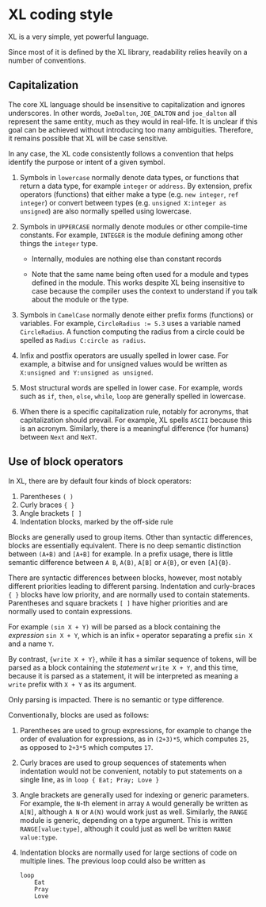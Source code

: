 # XL coding style

XL is a very simple, yet powerful language.

Since most of it is defined by the XL library, readability relies
heavily on a number of conventions.

## Capitalization

The core XL language should be insensitive to capitalization and ignores
underscores. In other words, `JoeDalton`, `JOE_DALTON` and `joe_dalton` all
represent the same entity, much as they would in real-life. It is unclear if
this goal can be achieved without introducing too many ambiguities. Therefore,
it remains possible that XL will be case sensitive.

In any case, the XL code consistently follows a convention that helps
identify the purpose or intent of a given symbol.

1. Symbols in `lowercase` normally denote data types, or functions
   that return a data type, for example `integer` or `address`. By
   extension, prefix operators (functions) that either make a type
   (e.g. `new integer`, `ref integer`) or convert between types
   (e.g. `unsigned X:integer as unsigned`) are also normally
   spelled using lowercase.

2. Symbols in `UPPERCASE` normally denote modules or other
   compile-time constants. For example, `INTEGER` is the module
   defining among other things the `integer` type.

   * Internally, modules are nothing else than constant records

   * Note that the same name being often used for a module and types
     defined in the module. This works despite XL being insensitive to
     case because the compiler uses the context to understand if you
     talk about the module or the type.

3. Symbols in `CamelCase` normally denote either prefix forms
   (functions) or variables. For example, `CircleRadius := 5.3` uses
   a variable named `CircleRadius`. A function computing the radius
   from a circle could be spelled as `Radius C:circle as radius`.

4. Infix and postfix operators are usually spelled in lower case. For
   example, a bitwise and for unsigned values would be written as
   `X:unsigned and Y:unsigned as unsigned`.

5. Most structural words are spelled in lower case. For example, words
   such as `if`, `then`, `else`, `while`, `loop` are generally spelled
   in lowercase.

6. When there is a specific capitalization rule, notably for acronyms,
   that capitalization should prevail. For example, XL spells `ASCII`
   because this is an acronym. Similarly, there is a meaningful
   difference (for humans) between `Next` and `NeXT`.


## Use of block operators

In XL, there are by default four kinds of block operators:

1. Parentheses `( )`
2. Curly braces `{ }`
3. Angle brackets `[ ]`
4. Indentation blocks, marked by the off-side rule

Blocks are generally used to group items. Other than syntactic
differences, blocks are essentially equivalent. There is no deep
semantic distinction between `(A+B)` and `[A+B]` for example.
In a prefix usage, there is little semantic difference between
`A B`, `A(B)`, `A[B]` or `A{B}`, or even `[A]{B}`.

There are syntactic differences between blocks, however, most notably
different priorities leading to different parsing. Indentation and
curly-braces `{ }` blocks have low priority, and are normally used to
contain statements. Parentheses and square brackets `[ ]` have higher
priorities and are normally used to contain expressions.

For example `(sin X + Y)` will be parsed as a block containing
the *expression* `sin X + Y`, which is an infix `+` operator separating
a prefix `sin X` and a name `Y`.

By contrast, `{write X + Y}`, while it has a similar sequence of
tokens, will be parsed as a block containing the *statement*
`write X + Y`, and this time, because it is parsed as a statement,
it will be interpreted as meaning a `write` prefix with `X + Y` as its
argument.

Only parsing is impacted. There is no semantic or type difference.

Conventionally, blocks are used as follows:

1. Parentheses are used to group expressions, for example to change
   the order of evaluation for expressions, as in `(2+3)*5`, which
   computes `25`, as opposed to `2+3*5` which computes `17`.

2. Curly braces are used to group sequences of statements when
   indentation would not be convenient, notably to put statements on a
   single line, as in `loop { Eat; Pray; Love }`

3. Angle brackets are generally used for indexing or generic
   parameters. For example, the `N`-th element in array `A` would
   generally be written as `A[N]`, although `A N` or `A(N)` would work
   just as well. Similarly, the `RANGE` module is generic, depending
   on a type argument. This is written `RANGE[value:type]`, although
   it could just as well be written `RANGE value:type`.

4. Indentation blocks are normally used for large sections of code on
   multiple lines. The previous loop could also be written as
   ```
   loop
       Eat
       Pray
       Love
   ```

